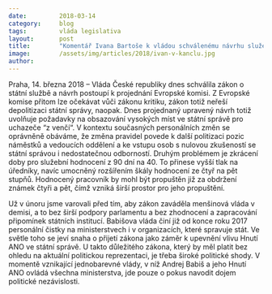 ```yaml
---
date:         2018-03-14
category:     blog
tags:         vláda legislativa
layout:       post
title:        "Komentář Ivana Bartoše k vládou schválenému návrhu služebního zákona, který uvolní ruce dalším čistkám"
image:        /assets/img/articles/2018/ivan-v-kanclu.jpg
author:       
---
```



Praha, 14. března 2018 – Vláda České republiky dnes schválila zákon o státní službě a návrh postoupí k projednání Evropské komisi. Z Evropské komise přitom lze očekávat vůči zákonu kritiku, zákon totiž neřeší depolitizaci státní správy, naopak. Dnes projednaný upravený návrh totiž uvolňuje požadavky na obsazování vysokých míst ve státní správě pro uchazeče “z venčí“. V kontextu současných personálních změn se oprávněně obáváme, že změna pravidel povede k další politizaci pozic náměstků a vedoucích oddělení a ke vstupu osob s nulovou zkušeností se státní správou i nedostatečnou odborností. Druhým problémem je zkrácení doby pro služební hodnocení z 90 dní na 40. To přinese vyšší tlak na úředníky, navíc umocněný rozšířením škály hodnocení ze čtyř na pět stupňů. Hodnocený pracovník by mohl být propuštěn již za obdržení známek čtyři a pět, čímž vzniká širší prostor pro jeho propuštění.

Už v únoru jsme varovali před tím, aby zákon zaváděla menšinová vláda v demisi, a to bez širší podpory parlamentu a bez zhodnocení a zapracování připomínek státních institucí. Babišova vláda činí již od konce roku 2017 personální čistky na ministerstvech i v organizacích, které spravuje stát. Ve světle toho se jeví snaha o přijetí zákona jako záměr k upevnění vlivu Hnutí ANO ve státní správě. U takto důležitého zákona, který by měl platit bez ohledu na aktuální politickou reprezentaci, je třeba široké politické shody. V momentě vznikající jednobarevné vlády, v níž Andrej Babiš a jeho Hnutí ANO ovládá všechna ministerstva, jde pouze o pokus navodit dojem politické nezávislosti.


